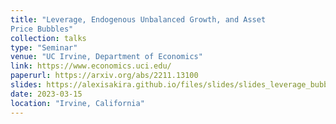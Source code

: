```yaml
---
title: "Leverage, Endogenous Unbalanced Growth, and Asset
Price Bubbles"
collection: talks
type: "Seminar"
venue: "UC Irvine, Department of Economics"
link: https://www.economics.uci.edu/
paperurl: https://arxiv.org/abs/2211.13100
slides: https://alexisakira.github.io/files/slides/slides_leverage_bubble.pdf
date: 2023-03-15
location: "Irvine, California"
---
```

